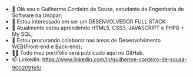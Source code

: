 - 👋 Olá sou o Guilherme Cordeiro de Sousa, estudante de Engenharia de Software na Unopar;
- 👀 Estou interessado em ser um DESENVOLVEDOR FULL STACK
- 🌱 Atualmente estou aprendendo HTML5, CSS3, JAVASCRIPT e PHP8 + My SQL;
- 💞️ Estou procurando colaborar nas áreas de Desenvolvimento WEB(Front-end e Back-end);
- :man_technologist: Todo meu portifólio será publicado aqui no GitHub.
- 📫 Linkedin: https://www.linkedin.com/in/guilherme-cordeiro-de-sousa-9002091b5/

